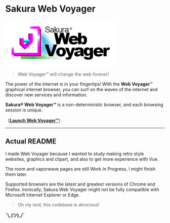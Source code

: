 # Sakura Web Voyager

![Web Voyager](./src/assets/logo.png?raw=true "Web Voyager")

> Web Voyager&trade; will change the web forever!

The power of the internet is in your fingertips! With the **Web Voyager**&trade; graphical internet browser, you can surf on the waves of the internet and discover new services and information.

**Sakura&reg; Web Voyager&trade;** is a non-deterministic browser, and each browsing session is unique.

〔**[Launch Web Voyager&trade;](https://tatuarvela.github.io/Web-Voyager)**〕

---

## Actual README

I made Web Voyager because I wanted to study making retro style websites, graphics and clipart, and also to get more experience with Vue.

The room and vaporwave pages are still Work In Progress, I might finish them later.

Supported browsers are the latest and greatest versions of Chrome and Firefox. Ironically, Sakura Web Voyager might not be fully compatible with Microsoft Internet Explorer or Edge.

> Oh my lord, this codebase is atrocious!

**¯\\\_(ツ)_/¯**
